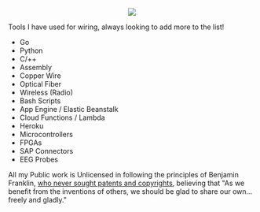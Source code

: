 <p align="center">
<img src="https://gist.githubusercontent.com/jareklupinski/0a104d43e60b2030f29be2bd288fd9b2/raw/12a53b5ccdf96b47f93f91d402571b81031a3e5a/professor.gif" />
</p>


Tools I have used for wiring, always looking to add more to the list!
- Go
- Python
- C/++
- Assembly
- Copper Wire
- Optical Fiber
- Wireless (Radio)
- Bash Scripts
- App Engine / Elastic Beanstalk
- Cloud Functions / Lambda
- Heroku
- Microcontrollers
- FPGAs
- SAP Connectors
- EEG Probes

All my Public work is Unlicensed in following the principles of Benjamin Franklin, <a href="https://www.pbs.org/benfranklin/l3_inquiring_little.html">who never sought patents and copyrights</a>, believing that "As we benefit from the inventions of others, we should be glad to share our own... freely and gladly."
